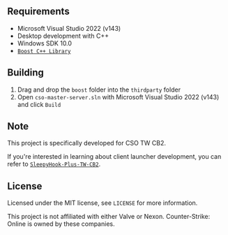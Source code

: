 ## Requirements

- Microsoft Visual Studio 2022 (v143)
- Desktop development with C++
- Windows SDK 10.0
- [`Boost C++ Library`](https://www.boost.org/)

## Building

1. Drag and drop the `boost` folder into the `thirdparty` folder
2. Open `cso-master-server.sln` with Microsoft Visual Studio 2022 (v143) and click `Build`

## Note

This project is specifically developed for CSO TW CB2.

If you're interested in learning about client launcher development, you can refer to [`SleepyHook-Plus-TW-CB2`](https://github.com/Huan912/SleepyHook-Plus-TW-CB2).

## License

Licensed under the MIT license, see `LICENSE` for more information.

This project is not affiliated with either Valve or Nexon. Counter-Strike: Online is owned by these companies.
